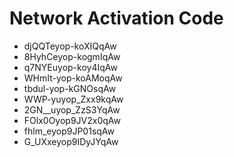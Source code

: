 # Network Activation Code
* djQQTeyop-koXIQqAw
* 8HyhCeyop-kogmIqAw
* q7NYEuyop-koy4IqAw
* WHmIt-yop-koAMoqAw
* tbdul-yop-kGNOsqAw
* WWP-yuyop_Zxx9kqAw
* 2GN__uyop_ZzS3YqAw
* FOlx0Oyop9JV2x0qAw
* fhlm_eyop9JP01sqAw
* G_UXxeyop9IDyJYqAw